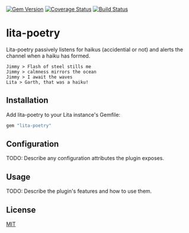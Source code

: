 [![Gem Version](https://badge.fury.io/rb/lita-poetry.svg)](http://badge.fury.io/rb/lita-poetry) [![Coverage Status](https://coveralls.io/repos/chriswoodrich/lita-poetry/badge.svg?branch=v0.0.1)](https://coveralls.io/r/chriswoodrich/lita-poetry?branch=v0.0.1) [![Build Status](https://travis-ci.org/chriswoodrich/lita-poetry.svg?branch=v0.0.1)](https://travis-ci.org/chriswoodrich/lita-poetry)

# lita-poetry

Lita-poetry passively listens for haikus (accidential or not) and alerts the channel when a haiku has formed.

```
Jimmy > Flash of steel stills me
Jimmy > calmness mirrors the ocean
Jimmy > I await the waves
Lita > Garth, that was a haiku!
```

## Installation

Add lita-poetry to your Lita instance's Gemfile:

``` ruby
gem "lita-poetry"
```

## Configuration

TODO: Describe any configuration attributes the plugin exposes.

## Usage

TODO: Describe the plugin's features and how to use them.

## License

[MIT](http://opensource.org/licenses/MIT)
